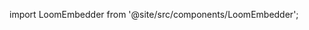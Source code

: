 import LoomEmbedder from '@site/src/components/LoomEmbedder';

<LoomEmbedder 
    VLink='https://www.loom.com/embed/753ced45b9914819be46069d3504c213?sid=43df0e96-1979-42ba-ae21-45e62b9024c5'>
</LoomEmbedder>
